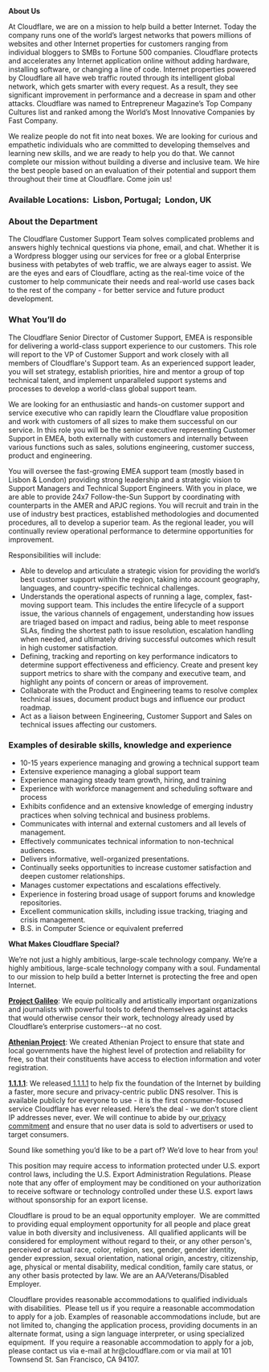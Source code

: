 <div class="content-intro">
	<div><strong>About Us</strong></div>
	<div>
		<p>At Cloudflare, we are on a mission to help build a better Internet. Today the company runs one of the world’s largest networks that powers millions of websites and other Internet properties for customers ranging from individual bloggers to SMBs to Fortune 500 companies. Cloudflare protects and accelerates any Internet application online without adding hardware, installing software, or changing a line of code. Internet properties powered by Cloudflare all have web traffic routed through its intelligent global network, which gets smarter with every request. As a result, they see significant improvement in performance and a decrease in spam and other attacks. Cloudflare was named to Entrepreneur Magazine’s Top Company Cultures list and ranked among the World’s Most Innovative Companies by Fast Company.&nbsp;</p>
		<p><span style="font-weight: 400;">We realize people do not fit into neat boxes. We are looking for curious and empathetic individuals who are committed to developing themselves and learning new skills, and we are ready to help you do that. We cannot complete our mission without building a diverse and inclusive team. We hire the best people based on an evaluation of their potential and support them throughout their time at Cloudflare. Come join us!&nbsp;</span></p>
	</div>
</div>
<h3><strong>Available Locations:&nbsp; Lisbon, Portugal;&nbsp; London, UK</strong></h3>
<h3><strong>About the Department</strong></h3>
<p>The Cloudflare Customer Support Team solves complicated problems and answers highly technical questions via phone, email, and chat. Whether it is a Wordpress blogger using our services for free or a global Enterprise business with petabytes of web traffic, we are always eager to assist. We are the eyes and ears of Cloudflare, acting as the real-time voice of the customer to help communicate their needs and real-world use cases back to the rest of the company - for better service and future product development.</p>
<h3><strong>What You’ll do</strong></h3>
<p>The Cloudflare Senior Director of Customer Support, EMEA is responsible for delivering a world-class support experience to our customers. This role will report to the VP of Customer Support and work closely with all members of Cloudflare's Support team. As an experienced support leader, you will set strategy, establish priorities, hire and mentor a group of top technical talent, and implement unparalleled support systems and processes to develop a world-class global support team.</p>
<p>We are looking for an enthusiastic and hands-on customer support and service executive who can rapidly learn the Cloudflare value proposition and work with customers of all sizes to make them successful on our service. In this role you will be the senior executive representing Customer Support in EMEA, both externally with customers and internally between various functions such as sales, solutions engineering, customer success, product and engineering.</p>
<p>You will oversee the fast-growing EMEA support team (mostly based in Lisbon &amp; London) providing strong leadership and a strategic vision to Support Managers and Technical Support Engineers. With you in place, we are able to provide 24x7 Follow-the-Sun Support by coordinating with counterparts in the AMER and APJC regions. You will recruit and train in the use of industry best practices, established methodologies and documented procedures, all to develop a superior team. As the regional leader, you will continually review operational performance to determine opportunities for improvement.</p>
<p>Responsibilities will include:</p>
<ul>
	<li><span class="im">Able to develop and articulate a strategic vision for providing the world’s best customer support within the region, taking into account geography, languages, and country-specific technical challenges.&nbsp;&nbsp;</span></li>
	<li>Understands the operational aspects of running a lage, complex, fast-moving support team. This includes the entire lifecycle of a support issue, the various channels of engagement, understanding how issues are triaged based on impact and radius, being able to meet response SLAs, finding the shortest path to issue resolution, escalation handling when needed, and ultimately driving successful outcomes which result in high customer satisfaction.</li>
	<li><span class="im">Defining, tracking and reporting on key performance indicators to determine support effectiveness and efficiency. Create and present key support metrics to share with the company and executive team, and highlight any points of concern or areas of improvement.</span></li>
	<li><span class="im">Collaborate with the Product and Engineering teams to resolve complex technical issues, document product bugs and influence our product roadmap.</span></li>
	<li><span class="im">Act as a liaison between Engineering, Customer Support and Sales on technical issues affecting our customers.</span></li>
</ul>
<h3><strong>Examples of desirable skills, knowledge and experience</strong></h3>
<ul>
	<li>10-15 years experience managing and growing a technical support team</li>
	<li>Extensive experience managing a global support team</li>
	<li>Experience managing steady team growth, hiring, and training</li>
	<li>Experience with workforce management and scheduling software and process</li>
	<li>Exhibits conﬁdence and an extensive knowledge of emerging industry practices when solving technical and business problems.</li>
	<li>Communicates with internal and external customers and all levels of management.</li>
	<li>Eﬀectively communicates technical information to non-technical audiences.</li>
	<li>Delivers informative, well-organized presentations.</li>
	<li>Continually seeks opportunities to increase customer satisfaction and deepen customer relationships.</li>
	<li>Manages customer expectations and escalations eﬀectively.</li>
	<li>Experience in fostering broad usage of support forums and knowledge repositories.</li>
	<li>Excellent communication skills, including issue tracking, triaging and crisis management.</li>
	<li>B.S. in Computer Science or equivalent preferred</li>
</ul>
<div class="content-conclusion">
	<p><strong>What Makes Cloudflare Special?</strong></p>
	<p><span style="font-weight: 400;">We’re not just a highly ambitious, large-scale technology company. We’re a highly ambitious, large-scale technology company with a soul. Fundamental to our mission to help build a better Internet is protecting the free and open Internet.</span></p>
	<p><a href="https://blog.cloudflare.com/protecting-free-expression-online/"><strong>Project Galileo</strong></a><span style="font-weight: 400;">: We equip politically and artistically important organizations and journalists with powerful tools to defend themselves against attacks that would otherwise censor their work, technology already used by Cloudflare’s enterprise customers--at no cost.</span></p>
	<p><strong><a href="https://www.cloudflare.com/athenian/">Athenian Project</a></strong><span style="font-weight: 400;">: We created Athenian Project to ensure that state and local governments have the highest level of protection and reliability for free, so that their constituents have access to election information and voter registration.</span></p>
	<p><a href="https://1.1.1.1/"><strong>1.1.1.1</strong></a><span style="font-weight: 400;">: We released</span><a href="https://1.1.1.1/"> <span style="font-weight: 400;">1.1.1.1</span></a><span style="font-weight: 400;"> to help fix the foundation of the Internet by building a faster, more secure and privacy-centric public DNS resolver. This is available publicly for everyone to use - it is the first consumer-focused service Cloudflare has ever released. Here’s the deal - we don’t store client IP addresses never, ever. We will continue to abide by our</span><a href="https://developers.cloudflare.com/1.1.1.1/privacy/public-dns-resolver"> privacy commitment</a><span style="font-weight: 400;"> and ensure that no user data is sold to advertisers or used to target consumers.</span></p>
	<p><span style="font-weight: 400;">Sound like something you’d like to be a part of? We’d love to hear from you!</span></p>
	<p><span style="font-weight: 400;">This position may require access to information protected under U.S. export control laws, including the U.S. Export Administration Regulations. Please note that any offer of employment may be conditioned on your authorization to receive software or technology controlled under these U.S. export laws without sponsorship for an export license.</span></p>
	<p><span style="font-weight: 400;">Cloudflare is proud to be an equal opportunity employer. &nbsp;We are committed to providing equal employment opportunity for all people and place great value in both diversity and inclusiveness. &nbsp;All qualified applicants will be considered for employment without regard to their, or any other person's, perceived or actual</span> <span style="font-weight: 400;">race, color, religion, sex, gender, gender identity, gender expression, sexual orientation, national origin, ancestry, citizenship, age, physical or mental disability, medical condition, family care status, or any other basis protected by law. </span><span style="font-weight: 400;">We are an AA/Veterans/Disabled Employer.</span></p>
	<p><span style="font-weight: 400;">Cloudflare provides reasonable accommodations to qualified individuals with disabilities. &nbsp;Please tell us if you require a reasonable accommodation to apply for a job. Examples of reasonable accommodations include, but are not limited to, changing the application process, providing documents in an alternate format, using a sign language interpreter, or using specialized equipment. &nbsp;If you require a reasonable accommodation to apply for a job, please contact us via e-mail at </span><span style="font-weight: 400;">hr@cloudflare.com</span><span style="font-weight: 400;"> or via mail at 101 Townsend St. San Francisco, CA 94107.</span></p>
</div>